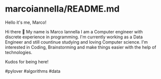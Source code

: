 # marcoiannella/README.md
Hello it's me, Marco!

Hi there 👋
My name is Marco Iannella
I am a Computer engineer with discrete experience in programming. I'm currently working as a Data Engineer and still countinue studying and loving Computer science. 
I'm interested in Coding, Brainstorming and make things easier with the help of technologies. 

Kudos for being here! 

#pylover #algorithms #data

